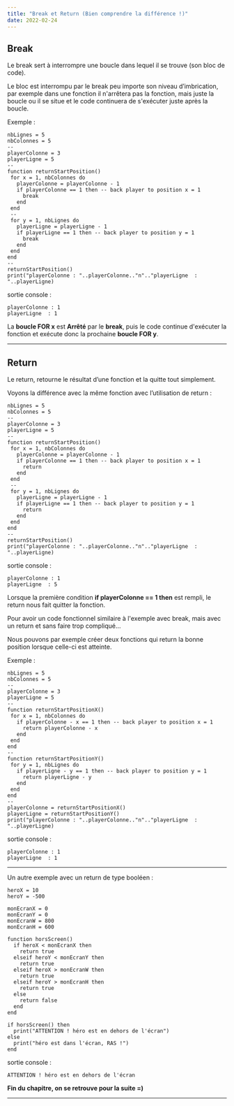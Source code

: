 ```yaml
---
title: "Break et Return (Bien comprendre la différence !)"
date: 2022-02-24
---
```


## **Break**

Le break sert à interrompre une boucle dans lequel il se trouve (son bloc de code).

Le bloc est interrompu par le break peu importe son niveau d’imbrication, par exemple dans une fonction il n'arrêtera pas la fonction, mais juste la boucle ou il se situe et le code continuera de s'exécuter juste après la boucle.

Exemple :

```
nbLignes = 5
nbColonnes = 5
--
playerColonne = 3
playerLigne = 5
--
function returnStartPosition()
 for x = 1, nbColonnes do
   playerColonne = playerColonne - 1
   if playerColonne == 1 then -- back player to position x = 1
     break
   end
 end
 --
 for y = 1, nbLignes do
   playerLigne = playerLigne - 1
   if playerLigne == 1 then -- back player to position y = 1
     break
   end
 end
end
--
returnStartPosition()
print("playerColonne : "..playerColonne.."n".."playerLigne  : "..playerLigne)
```

sortie console :

```
playerColonne : 1
playerLigne  : 1
```

La **boucle FOR x** est **Arrêté** par le **break**, puis le code continue d'exécuter la fonction et exécute donc la prochaine **boucle FOR y**.

* * *

## **Return**

Le return, retourne le résultat d’une fonction et la quitte tout simplement.

Voyons la différence avec la même fonction avec l’utilisation de return :

```
nbLignes = 5
nbColonnes = 5
--
playerColonne = 3
playerLigne = 5
--
function returnStartPosition()
 for x = 1, nbColonnes do
   playerColonne = playerColonne - 1
   if playerColonne == 1 then -- back player to position x = 1
     return
   end
 end
 --
 for y = 1, nbLignes do
   playerLigne = playerLigne - 1
   if playerLigne == 1 then -- back player to position y = 1
     return
   end
 end
end
--
returnStartPosition()
print("playerColonne : "..playerColonne.."n".."playerLigne  : "..playerLigne)
```

sortie console :

```
playerColonne : 1
playerLigne  : 5
```

Lorsque la première condition **if playerColonne == 1 then** est rempli, le return nous fait quitter la fonction.

Pour avoir un code fonctionnel similaire à l'exemple avec break, mais avec un return et sans faire trop compliqué…

Nous pouvons par exemple créer deux fonctions qui return la bonne position lorsque celle-ci est atteinte.

Exemple :

```
nbLignes = 5
nbColonnes = 5
--
playerColonne = 3
playerLigne = 5
--
function returnStartPositionX()
 for x = 1, nbColonnes do
   if playerColonne - x == 1 then -- back player to position x = 1
     return playerColonne - x
   end
 end
end
--
function returnStartPositionY()
 for y = 1, nbLignes do
   if playerLigne - y == 1 then -- back player to position y = 1
     return playerLigne - y
   end
 end
end
--
playerColonne = returnStartPositionX()
playerLigne = returnStartPositionY()
print("playerColonne : "..playerColonne.."n".."playerLigne  : "..playerLigne)
```

sortie console :

```
playerColonne : 1
playerLigne  : 1
```

* * *

Un autre exemple avec un return de type booléen :

```
heroX = 10
heroY = -500

monEcranX = 0
monEcranY = 0
monEcranW = 800
monEcranH = 600

function horsScreen()
  if heroX < monEcranX then 
    return true
  elseif heroY < monEcranY then 
    return true
  elseif heroX > monEcranW then 
    return true
  elseif heroY > monEcranH then 
    return true
  else
    return false
  end 
end 

if horsScreen() then 
  print("ATTENTION ! héro est en dehors de l'écran") 
else 
  print("héro est dans l'écran, RAS !") 
end
```

sortie console :

```
ATTENTION ! héro est en dehors de l'écran
```

**Fin du chapitre, on se retrouve pour la suite =)**

* * *
